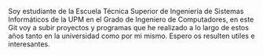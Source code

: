 Soy estudiante de la Escuela Técnica Superior de Ingeniería de Sistemas Informáticos de la UPM en el Grado de Ingeniero de Computadores, en este Git voy a subir proyectos
y programas que he realizado a lo largo de estos años tanto en la universidad como por mi mismo. Espero os resulten utiles e interesantes.
